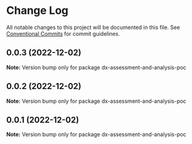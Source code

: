 # Change Log

All notable changes to this project will be documented in this file.
See [Conventional Commits](https://conventionalcommits.org) for commit guidelines.

## 0.0.3 (2022-12-02)

**Note:** Version bump only for package dx-assessment-and-analysis-poc





## 0.0.2 (2022-12-02)

**Note:** Version bump only for package dx-assessment-and-analysis-poc





## 0.0.1 (2022-12-02)

**Note:** Version bump only for package dx-assessment-and-analysis-poc
